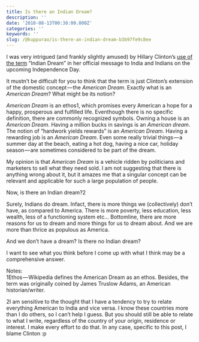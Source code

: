 ```yaml
---
title: Is there an Indian Dream?
description: ''
date: '2010-08-13T00:38:00.000Z'
categories: ''
keywords: ''
slug: /@kuppurao/is-there-an-indian-dream-b3b97fe9c8ee
---
```


I was very intrigued (and frankly slightly amused) by Hillary Clinton’s [use of the term](http://www.thehindu.com/news/international/article566877.ece) “Indian Dream” in her official message to India and Indians on the upcoming Independence Day.

It mustn’t be difficult for you to think that the term is just Clinton’s extension of the domestic concept — the _American Dream_. Exactly what is an _American Dream_? What might be its notion?

_American Dream_ is an ethos1, which promises every American a hope for a happy, prosperous and fulfilled life. Eventhough there is no specific definition, there are commonly recognized symbols. Owning a house is an _American Dream_. Having a million bucks in savings is an _American dream_. The notion of “hardwork yields rewards” is an _American Dream_. Having a rewarding job is an _American Dream_. Even some really trivial things — a summer day at the beach, eating a hot dog, having a nice car, holiday season — are sometimes considered to be part of the dream.

My opinion is that _American Dream_ is a vehicle ridden by politicians and marketers to sell what they need sold. I am not suggesting that there is anything wrong about it, but it amazes me that a singular concept can be relevant and applicable for such a large population of people.

Now, is there an Indian dream?2

Surely, Indians do dream. Infact, there is more things we (collectively) don’t have, as compared to America. There is more poverty, less education, less wealth, less of a functioning system etc… Bottomline, there are more reasons for us to dream and more things for us to dream about. And we are more than thrice as populous as America.

And we don’t have a dream? Is there no Indian dream?

I want to see what you think before I come up with what I think may be a comprehensive answer.

Notes:  
1Ethos — Wikipedia defines the American Dream as an ethos. Besides, the term was originally coined by James Truslow Adams, an American historian/writer.

2I am sensitive to the thought that I have a tendency to try to relate everything American to India and vice versa. I know these countries more than I do others, so I can’t help I guess. But you should still be able to relate to what I write, regardless of the country of your origin, residence or interest. I make every effort to do that. In any case, specific to this post, I blame Clinton :p